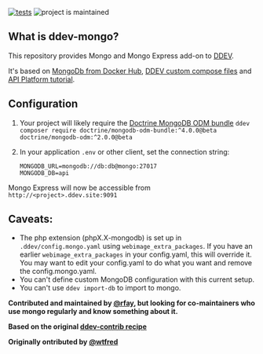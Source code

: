 [![tests](https://github.com/drud/ddev-mongo/actions/workflows/tests.yml/badge.svg)](https://github.com/drud/ddev-mongo/actions/workflows/tests.yml) ![project is maintained](https://img.shields.io/maintenance/yes/2022.svg)

## What is ddev-mongo?

This repository provides Mongo and Mongo Express add-on to [DDEV](https://ddev.readthedocs.io).

It's based on [MongoDb from Docker Hub](https://hub.docker.com/_/mongo?tab=description#-via-docker-stack-deploy-or-docker-compose), [DDEV custom compose files](https://ddev.readthedocs.io/en/stable/users/extend/custom-compose-files/) and [API Platform tutorial](https://api-platform.com/docs/core/mongodb/#enabling-mongodb-support).

## Configuration

1. Your project will likely require the [Doctrine MongoDB ODM bundle](https://github.com/doctrine/DoctrineMongoDBBundle)
   `ddev composer require doctrine/mongodb-odm-bundle:^4.0.0@beta doctrine/mongodb-odm:^2.0.0@beta`

2. In your application `.env` or other client, set the connection string:

    ```
    MONGODB_URL=mongodb://db:db@mongo:27017
    MONGODB_DB=api
    ```

Mongo Express will now be accessible from `http://<project>.ddev.site:9091`

## Caveats:

* The php extension (phpX.X-mongodb) is set up in `.ddev/config.mongo.yaml` using `webimage_extra_packages`. If you have an earlier `webimage_extra_packages` in your config.yaml, this will override it. You may want to edit your config.yaml to do what you want and remove the config.mongo.yaml.
* You can't define custom MongoDB configuration with this current setup.
* You can't use `ddev import-db` to import to mongo.

**Contributed and maintained by [@rfay](https://github.com/rfay), but looking for co-maintainers who use mongo regularly and know something about it.**

**Based on the original [ddev-contrib recipe](https://github.com/drud/ddev-contrib/tree/master/docker-compose-services/mongodb)**

**Originally ontributed by [@wtfred](https://github.com/wtfred)**


